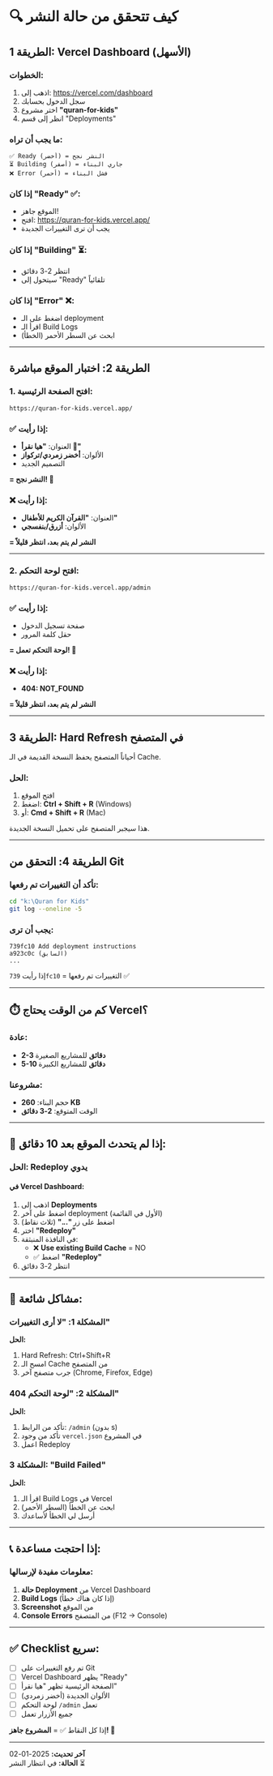 # 🔍 كيف تتحقق من حالة النشر

## الطريقة 1: Vercel Dashboard (الأسهل)

### الخطوات:
1. اذهب إلى: https://vercel.com/dashboard
2. سجل الدخول بحسابك
3. اختر مشروع **"quran-for-kids"**
4. انظر إلى قسم "Deployments"

### ما يجب أن تراه:
```
✅ Ready (أخضر) = النشر نجح
⏳ Building (أصفر) = جاري البناء
❌ Error (أحمر) = فشل البناء
```

### إذا كان "Ready" ✅:
- الموقع جاهز!
- افتح: https://quran-for-kids.vercel.app/
- يجب أن ترى التغييرات الجديدة

### إذا كان "Building" ⏳:
- انتظر 2-3 دقائق
- سيتحول إلى "Ready" تلقائياً

### إذا كان "Error" ❌:
- اضغط على الـ deployment
- اقرأ الـ Build Logs
- ابحث عن السطر الأحمر (الخطأ)

---

## الطريقة 2: اختبار الموقع مباشرة

### 1. افتح الصفحة الرئيسية:
```
https://quran-for-kids.vercel.app/
```

### ✅ إذا رأيت:
- العنوان: **"هيا نقرأ 📖"**
- الألوان: **أخضر زمردي/تركواز**
- التصميم الجديد

**= النشر نجح! 🎉**

### ❌ إذا رأيت:
- العنوان: **"القرآن الكريم للأطفال"**
- الألوان: **أزرق/بنفسجي**

**= النشر لم يتم بعد، انتظر قليلاً**

---

### 2. افتح لوحة التحكم:
```
https://quran-for-kids.vercel.app/admin
```

### ✅ إذا رأيت:
- صفحة تسجيل الدخول
- حقل كلمة المرور

**= لوحة التحكم تعمل! 🎉**

### ❌ إذا رأيت:
- **404: NOT_FOUND**

**= النشر لم يتم بعد، انتظر قليلاً**

---

## الطريقة 3: Hard Refresh في المتصفح

أحياناً المتصفح يحفظ النسخة القديمة في الـ Cache.

### الحل:
1. افتح الموقع
2. اضغط: **Ctrl + Shift + R** (Windows)
3. أو: **Cmd + Shift + R** (Mac)

هذا سيجبر المتصفح على تحميل النسخة الجديدة.

---

## الطريقة 4: التحقق من Git

### تأكد أن التغييرات تم رفعها:
```bash
cd "k:\Quran for Kids"
git log --oneline -5
```

### يجب أن ترى:
```
739fc10 Add deployment instructions
a923c0c (السابق)
...
```

إذا رأيت `739fc10` = التغييرات تم رفعها ✅

---

## ⏱️ كم من الوقت يحتاج Vercel؟

### عادة:
- **2-3 دقائق** للمشاريع الصغيرة
- **5-10 دقائق** للمشاريع الكبيرة

### مشروعنا:
- حجم البناء: **260 KB**
- الوقت المتوقع: **2-3 دقائق**

---

## 🔄 إذا لم يتحدث الموقع بعد 10 دقائق:

### الحل: Redeploy يدوي

#### في Vercel Dashboard:
1. اذهب إلى **Deployments**
2. اضغط على آخر deployment (الأول في القائمة)
3. اضغط على زر **"..."** (ثلاث نقاط)
4. اختر **"Redeploy"**
5. في النافذة المنبثقة:
   - ❌ **Use existing Build Cache** = NO
   - ✅ اضغط **"Redeploy"**
6. انتظر 2-3 دقائق

---

## 🐛 مشاكل شائعة:

### المشكلة 1: "لا أرى التغييرات"
**الحل:**
1. Hard Refresh: Ctrl+Shift+R
2. امسح الـ Cache من المتصفح
3. جرب متصفح آخر (Chrome, Firefox, Edge)

### المشكلة 2: "لوحة التحكم 404"
**الحل:**
1. تأكد من الرابط: `/admin` (بدون s)
2. تأكد من وجود `vercel.json` في المشروع
3. اعمل Redeploy

### المشكلة 3: "Build Failed"
**الحل:**
1. اقرأ الـ Build Logs في Vercel
2. ابحث عن الخطأ (السطر الأحمر)
3. أرسل لي الخطأ لأساعدك

---

## 📞 إذا احتجت مساعدة:

### معلومات مفيدة لإرسالها:
1. **حالة Deployment** من Vercel Dashboard
2. **Build Logs** (إذا كان هناك خطأ)
3. **Screenshot** من الموقع
4. **Console Errors** من المتصفح (F12 → Console)

---

## ✅ Checklist سريع:

- [ ] تم رفع التغييرات على Git
- [ ] Vercel Dashboard يظهر "Ready"
- [ ] الصفحة الرئيسية تظهر "هيا نقرأ"
- [ ] الألوان الجديدة (أخضر زمردي)
- [ ] لوحة التحكم `/admin` تعمل
- [ ] جميع الأزرار تعمل

إذا كل النقاط ✅ = **المشروع جاهز! 🎉**

---

**آخر تحديث:** 2025-01-02  
**الحالة:** في انتظار النشر ⏳